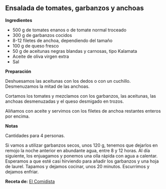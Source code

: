 ## Ensalada de tomates, garbanzos y anchoas

**Ingredientes**

- 500 g de tomates enanos o de tomate normal troceado
- 300 g de garbanzos cocidos
- 8-12 filetes de anchoa, dependiendo del tamaño
- 100 g de queso fresco
- 50 g de aceitunas negras blandas y carnosas, tipo Kalamata
- Aceite de oliva virgen extra
- Sal

**Preparación**

Deshuesamos las aceitunas con los dedos o con un cuchillo. Desmenuzamos la mitad de las anchoas.

Cortamos los tomates y mezclamos con los garbanzos, las aceitunas, las anchoas desmenuzadas y el queso desmigado en trozos.

Aliñamos con aceite y servimos con los filetes de anchoa restantes enteros por encima.

**Notas**

Cantidades para 4 personas.

Si vamos a utilizar garbanzos secos, unos 120 g, tenemos que dejarlos en remojo la noche anterior en abundante agua, entre 8 y 12 horas. Al día siguiente, los enjuagamos y ponemos una olla rápida con agua a calentar. Esperamos a que esté casi hirviendo para añadir los garbanzos y una hoja de laurel. Tapamos y dejamos cocinar, unos 20 minutos. Escurrimos y dejamos enfriar.

**Receta de:** [El Comidista](http://elcomidista.elpais.com/elcomidista/2012/06/11/articulo/1339390800_133939.html)